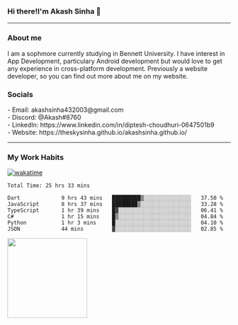 <h3>Hi there!I'm Akash Sinha 👋</h3>

--- 

<h3>About me</h3>
I am a sophmore currently studying in Bennett University. I have interest in App Development, particulary Android development but would love to get any experience in cross-platform development. Previously a website developer, so you can find out more about me on my website.

<h3>Socials</h3>
 - Email: akashsinha432003@gmail.com<br>
 - Discord: @Akash#8760<br>
 - LinkedIn: https://www.linkedin.com/in/diptesh-choudhuri-0647501b9<br>
 - Website: https://theskysinha.github.io/akashsinha.github.io/<br>

---

<h3>My Work Habits</h3>

[![wakatime](https://wakatime.com/badge/user/938b2951-49cf-4810-9b9e-c17cde3d3343.svg)](https://wakatime.com/@938b2951-49cf-4810-9b9e-c17cde3d3343)

<!--START_SECTION:waka-->

```text
Total Time: 25 hrs 33 mins

Dart             9 hrs 43 mins   █████████▒░░░░░░░░░░░░░░░   37.50 %
JavaScript       8 hrs 37 mins   ████████▒░░░░░░░░░░░░░░░░   33.28 %
TypeScript       1 hr 39 mins    █▓░░░░░░░░░░░░░░░░░░░░░░░   06.41 %
C#               1 hr 15 mins    █▒░░░░░░░░░░░░░░░░░░░░░░░   04.84 %
Python           1 hr 3 mins     █░░░░░░░░░░░░░░░░░░░░░░░░   04.10 %
JSON             44 mins         ▓░░░░░░░░░░░░░░░░░░░░░░░░   02.85 %
```

<!--END_SECTION:waka-->

<img height="180em" src="https://github-readme-stats.vercel.app/api?username=theskysinha&show_icons=true&hide_border=true&&count_private=true&include_all_commits=true" />
<!---
theskysinha/theskysinha is a ✨ special ✨ repository because its `README.md` (this file) appears on your GitHub profile.
You can click the Preview link to take a look at your changes.
--->
